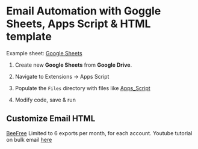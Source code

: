 # Email Automation with Goggle Sheets, Apps Script & HTML template

Example sheet: [Google Sheets](https://docs.google.com/spreadsheets/d/1eRToFHNEKL5Cx_4hJiw8zt8xUgl7S17aUaVa6kIL3IA/edit?usp=sharing)

1. Create new **Google Sheets** from **Google Drive**.

1. Navigate to Extensions &rarr; Apps Script

1. Populate the `Files` directory with files like [Apps_Script](/Apps_Script%20[automation]/)

1. Modify code, save & run


## Customize Email HTML

[BeeFree](https://beefree.io/) Limited to 6 exports per month, for each account. Youtube tutorial on bulk email [here](https://youtu.be/n0UpPsvyzm8)